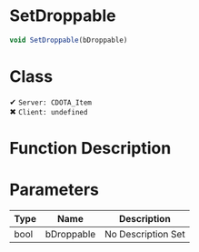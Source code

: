 # SetDroppable
```js
void SetDroppable(bDroppable)
```
# Class
✔ `Server: CDOTA_Item`  
✖ `Client: undefined`  

# Function Description

# Parameters
Type|Name|Description
--|--|--
bool|bDroppable|No Description Set
